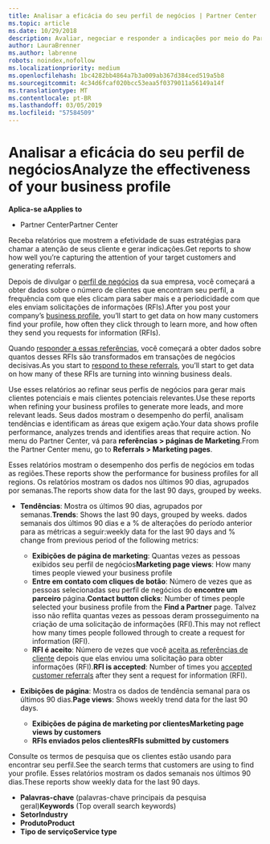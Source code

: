 ```yaml
---
title: Analisar a eficácia do seu perfil de negócios | Partner Center
ms.topic: article
ms.date: 10/29/2018
description: Avaliar, negociar e responder a indicações por meio do Partner Center.
author: LauraBrenner
ms.author: labrenne
robots: noindex,nofollow
ms.localizationpriority: medium
ms.openlocfilehash: 1bc4282bb4864a7b3a009ab367d384ced519a5b8
ms.sourcegitcommit: 4c34d6fcaf020bcc53eaa5f0379011a56149a14f
ms.translationtype: MT
ms.contentlocale: pt-BR
ms.lasthandoff: 03/05/2019
ms.locfileid: "57584509"
---
```

# <a name="analyze-the-effectiveness-of-your-business-profile"></a><span data-ttu-id="8dafa-103">Analisar a eficácia do seu perfil de negócios</span><span class="sxs-lookup"><span data-stu-id="8dafa-103">Analyze the effectiveness of your business profile</span></span>
<!-- 
https://go.microsoft.com/fwlink/?linkid=849120
-->

<span data-ttu-id="8dafa-104">**Aplica-se a**</span><span class="sxs-lookup"><span data-stu-id="8dafa-104">**Applies to**</span></span>

-  <span data-ttu-id="8dafa-105">Partner Center</span><span class="sxs-lookup"><span data-stu-id="8dafa-105">Partner Center</span></span>

<span data-ttu-id="8dafa-106">Receba relatórios que mostrem a efetividade de suas estratégias para chamar a atenção de seus cliente e gerar indicações.</span><span class="sxs-lookup"><span data-stu-id="8dafa-106">Get reports to show how well you’re capturing the attention of your target customers and generating referrals.</span></span>

<span data-ttu-id="8dafa-107">Depois de divulgar o [perfil de negócios](create-a-marketing-profile.md) da sua empresa, você começará a obter dados sobre o número de clientes que encontram seu perfil, a frequência com que eles clicam para saber mais e a periodicidade com que eles enviam solicitações de informações (RFIs).</span><span class="sxs-lookup"><span data-stu-id="8dafa-107">After you post your company’s [business profile](create-a-marketing-profile.md), you’ll start to get data on how many customers find your profile, how often they click through to learn more, and how often they send you requests for information (RFIs).</span></span> 

<span data-ttu-id="8dafa-108">Quando [responder a essas referências](responding-to-referrals.md), você começará a obter dados sobre quantos desses RFIs são transformados em transações de negócios decisivas.</span><span class="sxs-lookup"><span data-stu-id="8dafa-108">As you start to [respond to these referrals](responding-to-referrals.md), you’ll start to get data on how many of these RFIs are turning into winning business deals.</span></span>

<span data-ttu-id="8dafa-109">Use esses relatórios ao refinar seus perfis de negócios para gerar mais clientes potenciais e mais clientes potenciais relevantes.</span><span class="sxs-lookup"><span data-stu-id="8dafa-109">Use these reports when refining your business profiles to generate more leads, and more relevant leads.</span></span> <span data-ttu-id="8dafa-110">Seus dados mostram o desempenho do perfil, analisam tendências e identificam as áreas que exigem ação.</span><span class="sxs-lookup"><span data-stu-id="8dafa-110">Your data shows profile performance, analyzes trends and identifies areas that require action.</span></span> <span data-ttu-id="8dafa-111">No menu do Partner Center, vá para **referências > páginas de Marketing**.</span><span class="sxs-lookup"><span data-stu-id="8dafa-111">From the Partner Center menu, go to **Referrals > Marketing pages**.</span></span>

<span data-ttu-id="8dafa-112">Esses relatórios mostram o desempenho dos perfis de negócios em todas as regiões.</span><span class="sxs-lookup"><span data-stu-id="8dafa-112">These reports show the performance for business profiles for all regions.</span></span> <span data-ttu-id="8dafa-113">Os relatórios mostram os dados nos últimos 90 dias, agrupados por semanas.</span><span class="sxs-lookup"><span data-stu-id="8dafa-113">The reports show data for the last 90 days, grouped by weeks.</span></span>

*  <span data-ttu-id="8dafa-114">**Tendências**: Mostra os últimos 90 dias, agrupados por semanas.</span><span class="sxs-lookup"><span data-stu-id="8dafa-114">**Trends**: Shows the last 90 days, grouped by weeks.</span></span> <span data-ttu-id="8dafa-115">dados semanais dos últimos 90 dias e a % de alterações do período anterior para as métricas a seguir:</span><span class="sxs-lookup"><span data-stu-id="8dafa-115">weekly data for the last 90 days and % change from previous period of the following metrics:</span></span>

   * <span data-ttu-id="8dafa-116">**Exibições de página de marketing**: Quantas vezes as pessoas exibidos seu perfil de negócios</span><span class="sxs-lookup"><span data-stu-id="8dafa-116">**Marketing page views**: How many times people viewed your business profile</span></span>
   * <span data-ttu-id="8dafa-117">**Entre em contato com cliques de botão**: Número de vezes que as pessoas selecionadas seu perfil de negócios do **encontre um parceiro** página.</span><span class="sxs-lookup"><span data-stu-id="8dafa-117">**Contact button clicks**: Number of times people selected your business profile from the **Find a Partner** page.</span></span> <span data-ttu-id="8dafa-118">Talvez isso não reflita quantas vezes as pessoas deram prosseguimento na criação de uma solicitação de informações (RFI).</span><span class="sxs-lookup"><span data-stu-id="8dafa-118">This may not reflect how many times people followed through to create a request for information (RFI).</span></span>
   * <span data-ttu-id="8dafa-119">**RFI é aceito**: Número de vezes que você [aceita as referências de cliente](responding-to-referrals.md) depois que elas enviou uma solicitação para obter informações (RFI).</span><span class="sxs-lookup"><span data-stu-id="8dafa-119">**RFI is accepted**: Number of times you [accepted customer referrals](responding-to-referrals.md) after they sent a request for information (RFI).</span></span>


*  <span data-ttu-id="8dafa-120">**Exibições de página**: Mostra os dados de tendência semanal para os últimos 90 dias.</span><span class="sxs-lookup"><span data-stu-id="8dafa-120">**Page views**: Shows weekly trend data for the last 90 days.</span></span>
   *  <span data-ttu-id="8dafa-121">**Exibições de página de marketing por clientes**</span><span class="sxs-lookup"><span data-stu-id="8dafa-121">**Marketing page views by customers**</span></span>
   *  <span data-ttu-id="8dafa-122">**RFIs enviados pelos clientes**</span><span class="sxs-lookup"><span data-stu-id="8dafa-122">**RFIs submitted by customers**</span></span>

<span data-ttu-id="8dafa-123">Consulte os termos de pesquisa que os clientes estão usando para encontrar seu perfil.</span><span class="sxs-lookup"><span data-stu-id="8dafa-123">See the search terms that customers are using to find your profile.</span></span> <span data-ttu-id="8dafa-124">Esses relatórios mostram os dados semanais nos últimos 90 dias.</span><span class="sxs-lookup"><span data-stu-id="8dafa-124">These reports show weekly data for the last 90 days.</span></span>

*  <span data-ttu-id="8dafa-125">**Palavras-chave** (palavras-chave principais da pesquisa geral)</span><span class="sxs-lookup"><span data-stu-id="8dafa-125">**Keywords** (Top overall search keywords)</span></span> 
*  <span data-ttu-id="8dafa-126">**Setor**</span><span class="sxs-lookup"><span data-stu-id="8dafa-126">**Industry**</span></span>
*  <span data-ttu-id="8dafa-127">**Produto**</span><span class="sxs-lookup"><span data-stu-id="8dafa-127">**Product**</span></span>
*  <span data-ttu-id="8dafa-128">**Tipo de serviço**</span><span class="sxs-lookup"><span data-stu-id="8dafa-128">**Service type**</span></span>

